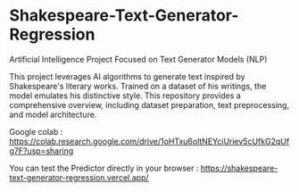 # Shakespeare-Text-Generator-Regression

Artificial Intelligence Project Focused on Text Generator Models (NLP)

This project leverages AI algorithms to generate text inspired by Shakespeare's literary works. Trained on a dataset of his writings, the model emulates his distinctive style. This repository provides a comprehensive overview, including dataset preparation, text preprocessing, and model architecture.

Google colab : https://colab.research.google.com/drive/1oHTxu6oltNEYciUriev5cUfkG2qUfg7F?usp=sharing

You can test the Predictor directly in your browser : https://shakespeare-text-generator-regression.vercel.app/
